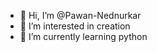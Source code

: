 - 👋 Hi, I’m @Pawan-Nednurkar
- 👀 I’m interested in creation
- 🌱 I’m currently learning python

<!---
Pawan-Nednurkar/Pawan-Nednurkar is a ✨ special ✨ repository because its `README.md` (this file) appears on your GitHub profile.
You can click the Preview link to take a look at your changes.
--->
